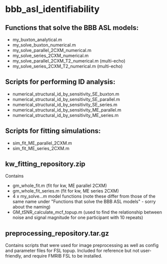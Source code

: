 # bbb_asl_identifiability

## Functions that solve the BBB ASL models:
- my_buxton_analytical.m                     
- my_solve_buxton_numerical.m                 
- my_solve_parallel_2CXM_numerical.m
- my_solve_series_2CXM_numerical.m
- my_solve_parallel_2CXM_T2_numerical.m      (multi-echo)
- my_solve_series_2CXM_T2_numerical.m        (multi-echo)

## Scripts for performing ID analysis:
- numerical_structural_id_by_sensitivity_SE_buxton.m
- numerical_structural_id_by_sensitivity_SE_parallel.m
- numerical_structural_id_by_sensitivity_SE_series.m
- numerical_structural_id_by_sensitivity_ME_parallel.m
- numerical_structural_id_by_sensitivity_ME_series.m

## Scripts for fitting simulations:
- sim_fit_ME_parallel_2CXM.m
- sim_fit_ME_series_2CXM.m

## kw_fitting_repository.zip
Contains
- gm_whole_fit.m (fit for kw, ME parallel 2CXM)
- gm_whole_fit_series.m (fit for kw, ME series 2CXM)
- 4 x my_solve...m model functions (note these differ from those of the same name under "Functions that solve the BBB ASL models" - sorry about the naming)
- GM_tSNR_calculate_mcf_topup.m (used to find the relationship between noise and signal magnitude for one participant with 10 repeats)

## preprocessing_repository.tar.gz
Contains scripts that were used for image preprocessing as well as config and parameter files for FSL topup. Included for reference but not user-friendly, and require FMRIB FSL to be installed.
